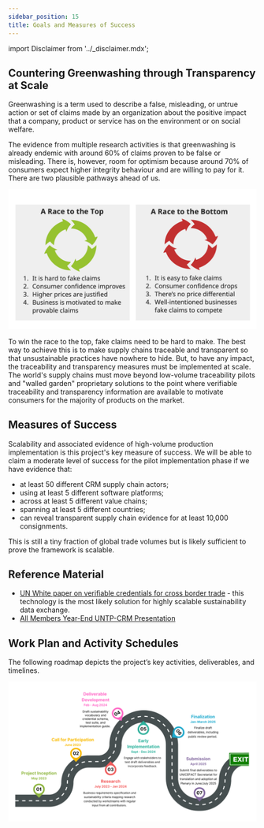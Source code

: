 ```yaml
---
sidebar_position: 15
title: Goals and Measures of Success
---
```


import Disclaimer from '../\_disclaimer.mdx';

<Disclaimer />

## Countering Greenwashing through Transparency at Scale

Greenwashing is a term used to describe a false, misleading, or untrue action or set of claims made by an organization about the positive impact that a company, product or service has on the environment or on social welfare.

The evidence from multiple research activities is that greenwashing is already endemic with around 60% of claims proven to be false or misleading. There is, however, room for optimism because around 70% of consumers expect higher integrity behaviour and are willing to pay for it. There are two plausible pathways ahead of us.

![D5Greenwashing](../files/D5Greenwashing.png) 

To win the race to the top, fake claims need to be hard to make. The best way to achieve this is to make supply chains traceable and transparent so that unsustainable practices have nowhere to hide. But, to have any impact, the traceability and transparency measures must be implemented at scale. The world's supply chains must move beyond low-volume traceability pilots and "walled garden" proprietary solutions to the point where verifiable traceability and transparency information are available to motivate consumers for the majority of products on the market.

## Measures of Success

Scalability and associated evidence of high-volume production implementation is this project's key measure of success. We will be able to claim a moderate level of success for the pilot implementation phase if we have evidence that:

* at least 50 different CRM supply chain actors;
* using at least 5 different software platforms;
* across at least 5 different value chains;
* spanning at least 5 different countries;
* can reveal transparent supply chain evidence for at least 10,000 consignments.

This is still a tiny fraction of global trade volumes but is likely sufficient to prove the framework is scalable. 

## Reference Material​

* [UN White paper on verifiable credentials for cross border trade](https://uncefact.github.io/project-crm/assets/files/WhitePaperVerifiableCredentials-d63cc70d2a6b4cee80999b5e0b242080.pdf) - this technology is the most likely solution for highly scalable sustainability data exchange.
* [All Members Year-End UNTP-CRM Presentation](https://drive.google.com/file/d/1vEUI12fLFdgotVWnglcSYOrWxkqamDeD/view?usp=sharing)

## Work Plan and Activity Schedules​

The following roadmap depicts the project’s key activities, deliverables, and timelines. 

![D6Roadmap](../files/D6Roadmap.png)
